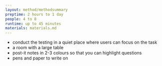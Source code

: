 ```yaml
---
layout: method/methodsummary
preptime: 2 hours to 1 day
people: 4 to 8
runtime: up to 45 minutes
materials: materials.md
---
```

<!-- Preparation --> 
- conduct the testing in a quiet place where users can focus on the task
- a room with a large table
- post-it notes in 2-3 colours so that you can highlight questions
- pens and paper to write on
